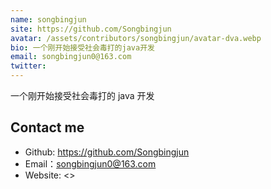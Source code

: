 ```yaml
---
name: songbingjun
site: https://github.com/Songbingjun
avatar: /assets/contributors/songbingjun/avatar-dva.webp
bio: 一个刚开始接受社会毒打的java开发
email: songbingjun0@163.com
twitter:
---
```


一个刚开始接受社会毒打的 java 开发

## Contact me

- Github: <https://github.com/Songbingjun>
- Email：<songbingjun0@163.com>
- Website: <>
